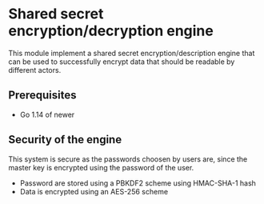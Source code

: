 # Shared secret encryption/decryption engine

This module implement a shared secret encryption/description engine that can be
used to successfully encrypt data that should be readable by different actors.

## Prerequisites

- Go 1.14 of newer

## Security of the engine

This system is secure as the passwords choosen by users are, since the master
key is encrypted using the password of the user.

- Password are stored using a PBKDF2 scheme using HMAC-SHA-1 hash
- Data is encrypted using an AES-256 scheme